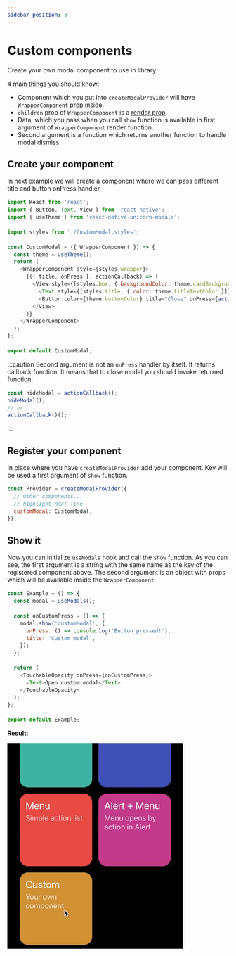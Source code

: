```yaml
---
sidebar_position: 3
---
```


# Custom components

Create your own modal component to use in library.

4 main things you should know:

- Component which you put into `createModalProvider` will have `WrapperComponent` prop inside.
- `children` prop of `WrapperComponent` is a [render prop](https://reactjs.org/docs/render-props.html).
- Data, which you pass when you call `show` function is available in first argument of `WrapperComponent` render function.
- Second argument is a function which returns another function to handle modal dismiss.

## Create your component

In next example we will create a component where we can pass different title and button onPress handler.

```js
import React from 'react';
import { Button, Text, View } from 'react-native';
import { useTheme } from 'react-native-unicorn-modals';

import styles from './CustomModal.styles';

const CustomModal = ({ WrapperComponent }) => {
  const theme = useTheme();
  return (
    <WrapperComponent style={styles.wrapper}>
      {({ title, onPress }, actionCallback) => (
        <View style={[styles.box, { backgroundColor: theme.cardBackgroundColor }]}>
          <Text style={[styles.title, { color: theme.titleTextColor }]}>{title}</Text>
          <Button color={theme.buttonColor} title="Close" onPress={actionCallback(onPress)} />
        </View>
      )}
    </WrapperComponent>
  );
};

export default CustomModal;
```

:::caution
Second argument is not an `onPress` handler by itself. It returns callback function. It means that to close modal you should invoke returned function:

```js
const hideModal = actionCallback();
hideModal();
// or
actionCallback()();
```
:::

## Register your component

In place where you have `createModalProvider` add your component. Key will be used a first argument of `show` function.

```js
const Provider = createModalProvider({
  // Other components...
  // highlight-next-line
  customModal: CustomModal,
});
```

## Show it

Now you can initialize `useModals` hook and call the `show` function. As you can see, the first argument is a string with the same name as the key of the registered component above. The second argument is an object with props which will be available inside the `WrapperComponent`.

```js
const Example = () => {
  const modal = useModals();

  const onCustomPress = () => {
    modal.show('customModal', {
      onPress: () => console.log('Button pressed!'),
      title: 'Custom modal',
    });
  };

  return (
    <TouchableOpacity onPress={onCustomPress}>
      <Text>Open custom modal</Text>
    </TouchableOpacity>
  );
};

export default Example;
```

**Result:**

![Custom Component](../../../static/img/custom-modal.gif)
